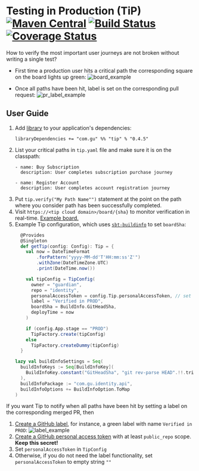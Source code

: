 # Testing in Production (TiP) [![Maven Central](https://maven-badges.herokuapp.com/maven-central/com.gu/tip_2.12/badge.svg?style=plastic)](https://maven-badges.herokuapp.com/maven-central/com.gu/tip_2.12) [![Build Status](https://travis-ci.org/guardian/tip.svg?branch=master)](https://travis-ci.org/guardian/tip) [![Coverage Status](https://coveralls.io/repos/github/guardian/tip/badge.svg?branch=master)](https://coveralls.io/github/guardian/tip?branch=master)

How to verify the most important user journeys are not broken without writing a single test?

* First time a production user hits a critical path the corresponding square on the board lights up green:
![board_example](https://user-images.githubusercontent.com/13835317/43644305-342da90c-9726-11e8-8563-026403792153.png)


* Once all paths have been hit, label is set on the corresponding pull request:
![pr_label_example](https://user-images.githubusercontent.com/13835317/43644948-5ec1e7bc-9728-11e8-9b49-f4f095522811.png)

## User Guide

1. Add [library](https://maven-badges.herokuapp.com/maven-central/com.gu/tip_2.12) to your application's dependencies:
    ```
    libraryDependencies += "com.gu" %% "tip" % "0.4.5"
    ```
1. List your critical paths in `tip.yaml` file and make sure it is on the classpath:
    ```
    - name: Buy Subscription
      description: User completes subscription purchase journey

    - name: Register Account
      description: User completes account registration journey
    ```
1. Put `tip.verify("My Path Name"")` statement at the point on the path where you consider path has been successfully completed.
1. Visit `https://<tip cloud domain>/board/{sha}` to monitor verification in real-time. [Example board.](https://1g3v0a5b5h.execute-api.eu-west-1.amazonaws.com/PROD/board/4e139d48e65c0a736f3b0d5169a236fdb46c3484)
1. Example Tip configuration, which uses [`sbt-buildinfo`](https://github.com/sbt/sbt-buildinfo) to set `boardSha`:
    ```scala
      @Provides
      @Singleton
      def getTip(config: Config): Tip = {
        val now = DateTimeFormat
            .forPattern("yyyy-MM-dd'T'HH:mm:ss'Z'")
            .withZone(DateTimeZone.UTC)
            .print(DateTime.now())
    
        val tipConfig = TipConfig(
          owner = "guardian",
          repo = "identity",
          personalAccessToken = config.Tip.personalAccessToken, // set to empty string "" if you do not need GitHub label functionality
          label = "Verified in PROD",
          boardSha = BuildInfo.GitHeadSha,
          deployTime = now
        )
    
        if (config.App.stage == "PROD")
          TipFactory.create(tipConfig)
        else
          TipFactory.createDummy(tipConfig)
      }
    ```
    ```scala
    lazy val buildInfoSettings = Seq(
      buildInfoKeys := Seq[BuildInfoKey](
        BuildInfoKey.constant("GitHeadSha", "git rev-parse HEAD".!!.trim)
      ),
      buildInfoPackage := "com.gu.identity.api",
      buildInfoOptions += BuildInfoOption.ToMap
    )

    ```
If you want Tip to notify when all paths have been hit by setting a label on the corresponding merged PR, then  
1. [Create a GitHub label](https://help.github.com/articles/creating-and-editing-labels-for-issues-and-pull-requests/), for instance, a green label with name `Verified in PROD`:
![label_example](https://cloud.githubusercontent.com/assets/13835317/24609160/a1332296-1871-11e7-8bc7-e325c0be7b93.png)
1. [Create a GitHub personal access token](https://help.github.com/articles/creating-a-personal-access-token-for-the-command-line/) with at least `public_repo` scope. **Keep this secret!**
1. Set `personalAccessToken` in `TipConfig`
1. Otherwise, if you do not need the label functionality, set  `personalAccessToken` to empty string `""`